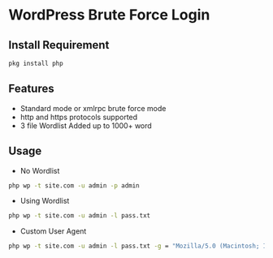 # WordPress Brute Force Login

Install Requirement
-------------------
```bash
pkg install php
```

Features
--------
* Standard mode or xmlrpc brute force mode
* http and https protocols supported
* 3 file Wordlist Added up to 1000+ word

Usage
-----
* No Wordlist
```bash
php wp -t site.com -u admin -p admin
```
* Using Wordlist
```bash
php wp -t site.com -u admin -l pass.txt
```
* Custom User Agent
```bash
php wp -t site.com -u admin -l pass.txt -g = "Mozilla/5.0 (Macintosh; Intel Mac OS X 10_15_3) AppleWebKit/605.1.15 (KHTML, like Gecko) Version/13.0.5 Safari/605.1.15"
```